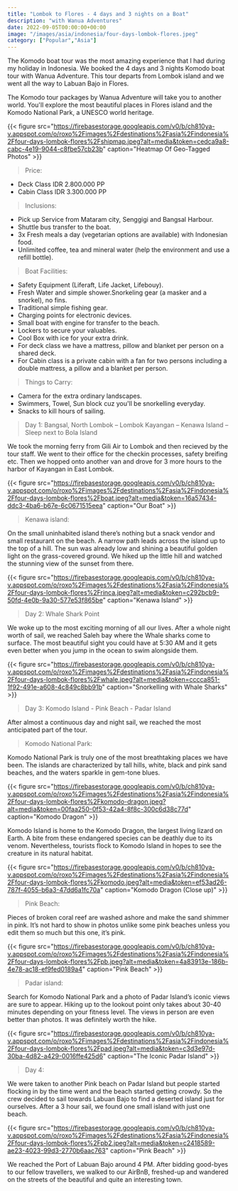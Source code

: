```yaml
---
title: "Lombok to Flores - 4 days and 3 nights on a Boat"
description: "with Wanua Adventures"
date: 2022-09-05T00:00:00+00:00
image: "/images/asia/indonesia/four-days-lombok-flores.jpeg"
category: ["Popular","Asia"]
---
```


The Komodo boat tour was the most amazing experience that I had during my holiday in Indonesia. We booked the 4 days and 3 nights Komodo boat tour with Wanua Adventure. This tour departs from Lombok island and we went all the way to Labuan Bajo in Flores. 

The Komodo tour packages by Wanua Adventure will take you to another world. You'll explore the most beautiful places in Flores island and the Komodo National Park, a UNESCO world heritage.

{{< figure src="https://firebasestorage.googleapis.com/v0/b/ch810ya-v.appspot.com/o/roxo%2Fimages%2Fdestinations%2Fasia%2Findonesia%2Ffour-days-lombok-flores%2Fshipmap.jpeg?alt=media&token=cedca9a8-cabc-4e19-9044-c8fbe57cb23b" caption="Heatmap Of Geo-Tagged Photos" >}}

> Price:
- Deck Class IDR 2.800.000 PP
- Cabin Class IDR 3.300.000 PP

> Inclusions:

- Pick up Service from Mataram city, Senggigi and Bangsal Harbour.
- Shuttle bus transfer to the boat.
- 3x Fresh meals a day (vegetarian options are available) with Indonesian food.
- Unlimited coffee, tea and mineral water (help the environment and use a refill bottle).

> Boat Facilities:

- Safety Equipment (Liferaft, Life Jacket, Lifebouy).
- Fresh Water and simple shower.Snorkeling gear (a masker and a snorkel), no fins.
- Traditional simple fishing gear.
- Charging points for electronic devices.
- Small boat with engine for transfer to the beach.
- Lockers to secure your valuables.
- Cool Box with ice for your extra drink.
- For deck class we have a mattress, pillow and blanket per person on a shared deck.
- For Cabin class is a private cabin with a fan for two persons including a double mattress, a pillow and a blanket per person.

> Things to Carry:

- Camera for the extra ordinary landscapes.
- Swimmers, Towel, Sun block cuz you'll be snorkelling everyday.
- Snacks to kill hours of sailing.


> Day 1: Bangsal, North Lombok – Lombok Kayangan – Kenawa Island – Sleep next to Bola Island

We took the morning ferry from Gili Air to Lombok and then recieved by the tour staff. We went to their office for the checkin processes, safety breifing etc. Then we hopped onto another van and drove for 3 more hours to the harbor of Kayangan in East Lombok. 


{{< figure src="https://firebasestorage.googleapis.com/v0/b/ch810ya-v.appspot.com/o/roxo%2Fimages%2Fdestinations%2Fasia%2Findonesia%2Ffour-days-lombok-flores%2Fboat.jpeg?alt=media&token=16a57434-ddc3-4ba6-b67e-6c0671515eea" caption="Our Boat" >}}

> Kenawa island:

On the small uninhabited island there’s nothing but a snack vendor and small restaurant on the beach. A narrow path leads across the island up to the top of a hill. The sun was already low and shining a beautiful golden light on the grass-covered ground. We hiked up the little hill and watched the stunning view of the sunset from there.

{{< figure src="https://firebasestorage.googleapis.com/v0/b/ch810ya-v.appspot.com/o/roxo%2Fimages%2Fdestinations%2Fasia%2Findonesia%2Ffour-days-lombok-flores%2Frinca.jpeg?alt=media&token=c292bcb9-50fd-4e0b-9a30-577e53f865be" caption="Kenawa Island" >}}


> Day 2: Whale Shark Point

We woke up to the most exciting morning of all our lives. After a whole night worth of sail, we reached Saleh bay where the Whale sharks come to surface. The most beautiful sight you could have at 5:30 AM and it gets even better when you jump in the ocean to swim alongside them. 

{{< figure src="https://firebasestorage.googleapis.com/v0/b/ch810ya-v.appspot.com/o/roxo%2Fimages%2Fdestinations%2Fasia%2Findonesia%2Ffour-days-lombok-flores%2Fwhale.jpeg?alt=media&token=cccca851-1f92-491e-a608-4c849c8bb91b" caption="Snorkelling with Whale Sharks" >}}


>Day 3: Komodo Island - Pink Beach - Padar Island

After almost a continuous day and night sail, we reached the most anticipated part of the tour.

> Komodo National Park:

Komodo National Park is truly one of the most breathtaking places we have been. The islands are characterized by tall hills, white, black and pink sand beaches, and the waters sparkle in gem-tone blues. 

{{< figure src="https://firebasestorage.googleapis.com/v0/b/ch810ya-v.appspot.com/o/roxo%2Fimages%2Fdestinations%2Fasia%2Findonesia%2Ffour-days-lombok-flores%2Fkomodo-dragon.jpeg?alt=media&token=00faa250-0f53-42a4-8f8c-300c6d38c77d" caption="Komodo Dragon" >}}

Komodo Island is home to the Komodo Dragon, the largest living lizard on Earth. A bite from these endangered species can be deathly due to its venom. Nevertheless, tourists flock to Komodo Island in hopes to see the creature in its natural habitat.

{{< figure src="https://firebasestorage.googleapis.com/v0/b/ch810ya-v.appspot.com/o/roxo%2Fimages%2Fdestinations%2Fasia%2Findonesia%2Ffour-days-lombok-flores%2Fkomodo.jpeg?alt=media&token=ef53ad26-787f-4055-b6a3-47dd6a1fc70a" caption="Komodo Dragon (Close up)" >}}


> Pink Beach:

Pieces of broken coral reef are washed ashore and make the sand shimmer in pink. It’s not hard to show in photos unlike some pink beaches unless you edit them so much but this one, it’s pink.

{{< figure src="https://firebasestorage.googleapis.com/v0/b/ch810ya-v.appspot.com/o/roxo%2Fimages%2Fdestinations%2Fasia%2Findonesia%2Ffour-days-lombok-flores%2Fpb.jpeg?alt=media&token=4a83913e-186b-4e78-ac18-ef9fed0189a4" caption="Pink Beach" >}}


> Padar island:

Search for Komodo National Park and a photo of Padar Island’s iconic views are sure to appear. Hiking up to the lookout point only takes about 30-40 minutes depending on your fitness level. The views in person are even better than photos. It was definitely worth the hike.

{{< figure src="https://firebasestorage.googleapis.com/v0/b/ch810ya-v.appspot.com/o/roxo%2Fimages%2Fdestinations%2Fasia%2Findonesia%2Ffour-days-lombok-flores%2Fpad.jpeg?alt=media&token=c3d3e97d-30ba-4d82-a429-0016ffe425d6" caption="The Iconic Padar Island" >}}


> Day 4:

We were taken to another Pink beach on Padar Island but people started flocking in by the time went and the beach started getting crowdy. So the crew decided to sail towards Labuan Bajo to find a deserted island just for ourselves. After a 3 hour sail, we found one small island with just one beach.

{{< figure src="https://firebasestorage.googleapis.com/v0/b/ch810ya-v.appspot.com/o/roxo%2Fimages%2Fdestinations%2Fasia%2Findonesia%2Ffour-days-lombok-flores%2Fpb2.jpeg?alt=media&token=c2418589-ae23-4023-99d3-2770b6aac763" caption="Pink Beach" >}}


We reached the Port of Labuan Bajo around 4 PM.
After bidding good-byes to our fellow travellers, we walked to our AirBnB,
freshed-up and wandered on the streets of the beautiful and quite an
interesting town.

<!-- Back to *[Damn! I Love Indonesia](../damn-i-love-indonesia)* -->
